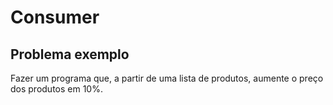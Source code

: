 # Consumer

## Problema exemplo
Fazer um programa que, a partir de uma lista de produtos, aumente o
preço dos produtos em 10%.

